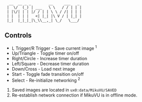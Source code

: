 ```
  __  __ _ _        __     ___   _ 
 |  \/  (_) | ___   \ \   / / | | |
 | |\/| | | |/ / | | \ \ / /| | | |
 | |  | | |   <| |_| |\ V / | |_| |
 |_|  |_|_|_|\_\\__,_| \_/   \___/ 
```                                


## Controls
- L Trigger/R Trigger - Save current image <sup>1</sup>
- Up/Triangle - Toggle timer on/off
- Right/Circle - Increase timer duration
- Left/Square - Decrease timer duration
- Down/Cross - Load next image
- Start - Toggle fade transition on/off
- Select - Re-initialize networking <sup>2</sup>

1. Saved images are located in `ux0:data/MikuVU/SAVED`
2. Re-establish network connection if MikuVU is in offline mode.
